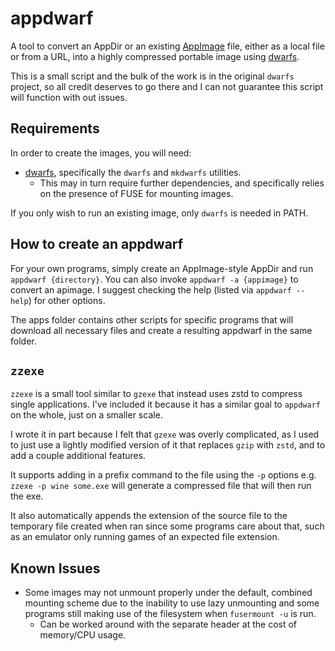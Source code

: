 appdwarf
=======
A tool to convert an AppDir or an existing [AppImage](https://appimage.org/) file,
either as a local file or from a URL, into a highly compressed portable image using
[dwarfs](https://github.com/mhx/dwarfs).

This is a small script and the bulk of the work is in the original `dwarfs` project,
so all credit deserves to go there and I can not guarantee this script will function
with out issues.

## Requirements

In order to create the images, you will need:

- [dwarfs](https://github.com/mhx/dwarfs), specifically the `dwarfs` and `mkdwarfs` utilities.
    - This may in turn require further dependencies, and specifically relies on the presence of FUSE for mounting images.

If you only wish to run an existing image, only `dwarfs` is needed in PATH.

## How to create an appdwarf

For your own programs, simply create an AppImage-style AppDir and run `appdwarf {directory}`. 
You can also invoke `appdwarf -a {appimage}` to convert an apimage. 
I suggest checking the help (listed via `appdwarf --help`) for other options.

The apps folder contains other scripts for specific programs that will download all
necessary files and create a resulting appdwarf in the same folder.

## `zzexe`

`zzexe` is a small tool similar to `gzexe` that instead uses zstd to compress single applications.
I've included it because it has a similar goal to `appdwarf` on the whole, just on a smaller scale.

I wrote it in part because I felt that `gzexe` was overly complicated, as I used to 
just use a lightly modified version of it that replaces `gzip` with `zstd`,
and to add a couple additional features. 

It supports adding in a prefix command to the file using the `-p` options e.g.
`zzexe -p wine some.exe` will generate a compressed file that will then run the exe.

It also automatically appends the extension of the source file to the temporary file
created when ran since some programs care about that, such as an emulator only
running games of an expected file extension.

## Known Issues

- Some images may not unmount properly under the default, combined mounting scheme due
to the inability to use lazy unmounting and some programs still making use of the filesystem
when `fusermount -u` is run.
    - Can be worked around with the separate header at the cost of memory/CPU usage.
